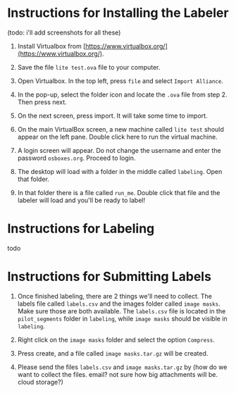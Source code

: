 # Instructions for Installing the Labeler

(todo: i'll add screenshots for all these)

1. Install Virtualbox from [https://www.virtualbox.org/](https://www.virtualbox.org/). 

2. Save the file `lite test.ova` file to your computer.

3. Open Virtualbox. In the top left, press `file` and select `Import Alliance`.

4. In the pop-up, select the folder icon and locate the `.ova` file from step 2. 
   Then press next.
   
5. On the next screen, press import. It will take some time to import.

6. On the main VirtualBox screen, a new machine called `lite test` should
appear on the left pane. Double click here to run the virtual machine.
   
7. A login screen will appear. Do not change the username and enter the 
   password `osboxes.org`. Proceed to login.

8. The desktop will load with a folder in the middle called `labeling`. 
Open that folder.

9. In that folder there is a file called `run_me`. Double click that file
and the labeler will load and you'll be ready to label!
   
# Instructions for Labeling

todo
   
# Instructions for Submitting Labels

1. Once finished labeling, there are 2 things we'll need to collect. The 
   labels file called `labels.csv` and the images folder called `image masks`.
   Make sure those are both available. The `labels.csv` file is located in
   the `pilot_segments` folder in `labeling`, while `image masks` should be
   visible in `labeling`.
   
2. Right click on the `image masks` folder and select the option `Compress`.

3. Press create, and a file called `image masks.tar.gz` will be created.

4. Please send the files `labels.csv` and `image masks.tar.gz` by
   (how do we want to collect the files. email? not sure how big attachments
   will be. cloud storage?)
